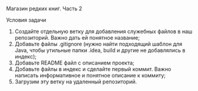 Магазин редких книг. Часть 2

Условия задачи
1. Создайте отдельную ветку для добавления служебных файлов в наш репозиторий. Важно дать ей понятное название;
2. Добавьте файлы .gitignore (нужно найти подходящий шаблон для Java, чтобы утильные папки .idea, build и другие не добавлялись в индекс);
3. Добавьте README файл с описанием проекта;
4. Добавьте файлы в индекс и сделайте первый коммит. Важно написать информативное и понятное описание к коммиту;
5. Загрузим эту ветку на удаленный репозиторий.
